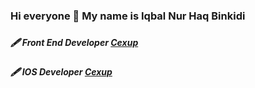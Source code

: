 ### Hi everyone 👋 My name is Iqbal Nur Haq Binkidi
### <h5>🖋 Front End Developer [Cexup](https://github.com/cexup-team "The best search engine for privacy") </h5>
### <h5>🖋 IOS Developer [Cexup](https://github.com/cexup-team "The best search engine for privacy") </h5>

<!--
**iqbalnurhaq/iqbalnurhaq** is a ✨ _special_ ✨ repository because its `README.md` (this file) appears on your GitHub profile.

Here are some ideas to get you started:

- 🔭 I’m currently working on ...
- 🌱 I’m currently learning ...
- 👯 I’m looking to collaborate on ...
- 🤔 I’m looking for help with ...
- 💬 Ask me about ...
- 📫 How to reach me: ...
- 😄 Pronouns: ...
- ⚡ Fun fact: ...
-->
